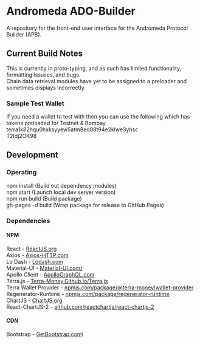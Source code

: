 # Andromeda ADO-Builder

A repository for the front-end user interface for the Andromeda Protocol Builder (APB).

## Current Build Notes
This is currently in proto-typing, and as such has limited functionality, formatting issuses, and bugs.\
Chain data retrieval modules have yet to be assigned to a preloader and sometimes displays incorrectly.

### Sample Test Wallet
If you need a wallet to test with then you can use the following which has tokens preloaded for Testnet & Bombay\
terra1k82hqu0hxksyyew5atm8eq08t94e2klwe3yhsc\
T2Idj2OK98

## Development

### Operating
npm install (Build out dependency modules)\
npm start (Launch local dev server version)\
npm run build (Build package)\
gh-pages -d build (Wrap package for release to GitHub Pages)

### Dependencies
#### NPM
React - [ReactJS.org](https://reactjs.org/)\
Axios - [Axios-HTTP.com](https://axios-http.com/)\
Lo Dash - [Lodash.com](https://lodash.com/)\
Material-UI - [Material-UI.com/](https://material-ui.com/)\
Apollo Client - [ApolloGraphQL.com](https://www.apollographql.com/)\
Terra.js - [Terra-Money.Github.io/Terra.js](https://terra-money.github.io/terra.js/)\
Terra Wallet Provider - [npmjs.com/package/@terra-money/wallet-provider](https://www.npmjs.com/package/@terra-money/wallet-provider)\
Regenerator-Runtime - [npmjs.com/package/regenerator-runtime](https://www.npmjs.com/package/regenerator-runtime/)\
ChartJS - [ChartJS.org](https://www.chartjs.org/)\
React-ChartJS-2 - [github.com/reactchartjs/react-chartjs-2](https://github.com/reactchartjs/react-chartjs-2/)

#### CDN
Bootstrap - [GetBootstrap.com](https://getbootstrap.com/)\